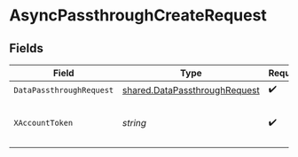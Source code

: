 # AsyncPassthroughCreateRequest


## Fields

| Field                                                                          | Type                                                                           | Required                                                                       | Description                                                                    |
| ------------------------------------------------------------------------------ | ------------------------------------------------------------------------------ | ------------------------------------------------------------------------------ | ------------------------------------------------------------------------------ |
| `DataPassthroughRequest`                                                       | [shared.DataPassthroughRequest](../../models/shared/datapassthroughrequest.md) | :heavy_check_mark:                                                             | N/A                                                                            |
| `XAccountToken`                                                                | *string*                                                                       | :heavy_check_mark:                                                             | Token identifying the end user.                                                |
